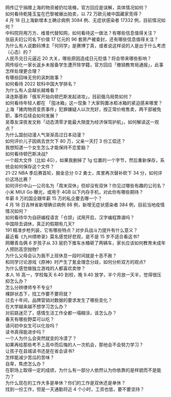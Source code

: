 网传辽宁捐赠上海的物资被扔垃圾桶，官方回应是误解，具体情况如何？  
如何看待乾隆玉玺在巴黎被展出拍卖，以 72 万欧元被中国藏家竞得？  
4 月 18 日上海新增本土确诊病例 3084 例、无症状感染者 17332 例，目前情况如何？  
中科院将用万方、维普代替知网，如何看待这一做法？有哪些信息值得关注？  
张庭夫妇公司名下价值 17 亿元的 96 套房产被查封，还有哪些信息值得关注？  
为什么有人说数码博主「何同学」是赛博丁真，或者说这样说的人是出于什么考虑（心态）的？  
人民币兑日元逼近 20 大关，哪些原因造成日元贬值？将会带来哪些影响？  
网传绥化一家长返乡未报备学生遭开除学籍，官方回应「撤销教育局通报」，此事怎样处理更合理？  
有哪些回味无穷的讽刺故事？  
如何看待 2022 软科中国大学排名？  
为什么有人会越长越难看？  
泽连斯基称「俄军开始向顿巴斯发起进攻」，目前俄乌局势如何？  
如何看待年轻人都在 「囤冰箱」这一现象？大家购置冰柜冰箱的紧迫感来哪里？  
上海「猪肉物资变质事件」犯罪嫌疑人以次充好，按正常价格售卖，两干部被免职，事件后续会如何发展？  
吴尊友深夜发文称「动态清零才能最大限度为经济保驾护航」，如何解读这一观点？  
为什么国创动漫人气渐渐高过日本动漫？  
如何评价儿子因病去世欠下 80 万，父亲一天打 3 份工偿还？  
我想知道一个女生怎么才能保持不恋爱脑？  
如何看待顿巴斯决战?  
一个超大文件（比如 4G），如果我删掉了 1g 位置的一个字节，然后重新保存，系统会如何保存这个文件？  
21-22 NBA 季后赛首轮，掘金总分 0:2 勇士，库里再次替补砍下 34 分，如何评价这场比赛？  
如何评价中山一公司名为「周末双休」但却没有双休？你见过哪些有趣的公司名？  
小米 MIUI Go 曝光，或用于 4GB 以下内存手机，对此你有哪些期待？  
年薪 8 万的国企跟年薪 15 万的私企要去哪一个？  
4 月 18 日吉林省新增确诊病例 88 例，新增无症状感染者 384 例，目前当地疫情情况如何？  
如何看待华为自研编程语言「仓颉」试用开启，汉字编程靠谱吗？  
中国除去调休，真正的假期有几天?  
191 精准步枪列装，它有哪些特点？对步兵战斗力提升有什么意义？  
最近看《九州缥缈录》莫名感觉好悲观，是不是 15 岁不适合看这书?  
网曝青岛俩 6 岁孩子从 33 层扔下推车水桶砸了两辆车，家长应该如何教育未成年人预防高空抛物?  
为什么父母会认为我不上班休息一段时间就是十恶不赦？  
和同学讨论游戏《原神》时产生了氪金理念分歧，如何分析双方的观点?  
为什么感觉做独立游戏的人都喜欢卖惨？  
本人 16 高一，学校每天 6.40 到校，晚 9.40 放学，半个月放一天半，觉得很压抑怎么办？  
怎么分辨律师专不专业?  
裸辞状态下，找工作要不要将就？  
过去十年间，品牌营销对数据的要求发生了哪些变化？  
在大学越来越不想学习怎么办？  
对前路迷茫了，感情生活工作全都一塌糊涂，该怎么办？  
春天有哪些野菜可以吃？  
请问初中女生可以化妆吗？  
读书真得能进步吗？  
一个人为什么会突然就变的冷漠了？  
如果再给那些考不上高中而后悔的人一次机会，那他会不会努力学习？  
让孩子在县城读书还是在省会读书?  
怎样能减少苦瓜的苦味？  
自卑，焦虑怎么办？  
在职场上取得一定的成绩，为什么有一部分人依然认为你依靠的是样貌而不是能力？  
为什么现在的工作大多是单休？你们的工作是双休还是单休？  
找到一份工作，但是一天通勤将近 4 个小时，工资也低，要不要坚持？  
